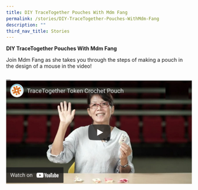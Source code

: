 ```yaml
---
title: DIY TraceTogether Pouches With Mdm Fang
permalink: /stories/DIY-TraceTogether-Pouches-WithMdm-Fang
description: ""
third_nav_title: Stories
---
```



**DIY TraceTogether Pouches With Mdm Fang**

Join Mdm Fang as she takes you through the steps of making a pouch in the design of a mouse in the video!

<a href= "https://youtu.be/DxsxVWiM780">
   <img src="/images/Stories/DIY%20TraceTogether%20Pouches%20With%20Mdm%20Fang.jpg" ></a>